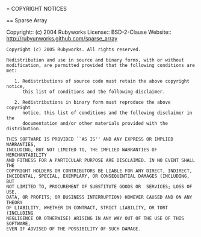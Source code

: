 = COPYRIGHT NOTICES

== Sparse Array

Copyright:: (c) 2004 Rubyworks
License:: BSD-2-Clause
Website:: http://rubyunworks.github.com/sparse_array

    Copyright (c) 2005 Rubyworks. All rights reserved.

    Redistribution and use in source and binary forms, with or without
    modification, are permitted provided that the following conditions are met:

       1. Redistributions of source code must retain the above copyright notice,
          this list of conditions and the following disclaimer.

       2. Redistributions in binary form must reproduce the above copyright
          notice, this list of conditions and the following disclaimer in the
          documentation and/or other materials provided with the distribution.

    THIS SOFTWARE IS PROVIDED ``AS IS'' AND ANY EXPRESS OR IMPLIED WARRANTIES,
    INCLUDING, BUT NOT LIMITED TO, THE IMPLIED WARRANTIES OF MERCHANTABILITY
    AND FITNESS FOR A PARTICULAR PURPOSE ARE DISCLAIMED. IN NO EVENT SHALL THE
    COPYRIGHT HOLDERS OR CONTRIBUTORS BE LIABLE FOR ANY DIRECT, INDIRECT,
    INCIDENTAL, SPECIAL, EXEMPLARY, OR CONSEQUENTIAL DAMAGES (INCLUDING, BUT
    NOT LIMITED TO, PROCUREMENT OF SUBSTITUTE GOODS OR  SERVICES; LOSS OF USE,
    DATA, OR PROFITS; OR BUSINESS INTERRUPTION) HOWEVER CAUSED AND ON ANY THEORY
    OF LIABILITY, WHETHER IN CONTRACT, STRICT LIABILITY, OR TORT (INCLUDING
    NEGLIGENCE OR OTHERWISE) ARISING IN ANY WAY OUT OF THE USE OF THIS SOFTWARE,
    EVEN IF ADVISED OF THE POSSIBILITY OF SUCH DAMAGE.
